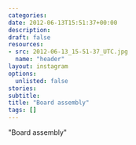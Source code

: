 ```yaml
---
categories:
date: 2012-06-13T15:51:37+00:00
description:
draft: false
resources:
- src: 2012-06-13_15-51-37_UTC.jpg
  name: "header"
layout: instagram
options:
  unlisted: false
stories:
subtitle:
title: "Board assembly"
tags: []
---
```


"Board assembly"
